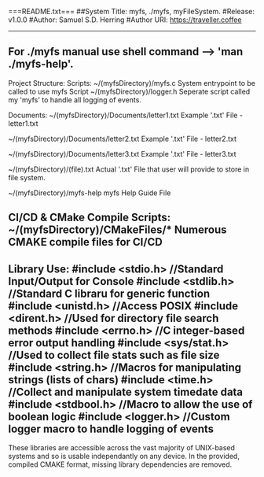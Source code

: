 ===README.txt===
##System Title: myfs, ./myfs, myFileSystem.
#Release: v1.0.0
#Author: Samuel S.D. Herring
#Author URI: https://traveller.coffee

---
For ./myfs manual use shell command --> 'man ./myfs-help'.
---

Project Structure:
Scripts:
~/(myfsDirectory)/myfs.c
              System entrypoint to be called to use myfs Script
~/(myfsDirectory)/logger.h
              Seperate script called my 'myfs' to handle all logging of events.

Documents:
~/(myfsDirectory)/Documents/letter1.txt
              Example '.txt' File - letter1.txt

~/(myfsDirectory)/Documents/letter2.txt
              Example '.txt' File - letter2.txt

~/(myfsDirectory)/Documents/letter3.txt
              Example '.txt' File - letter3.txt

~/(myfsDirectory)/(file).txt
              Actual '.txt' File that user will provide to store in file system.

~/(myfsDirectory)/myfs-help
              myfs Help Guide File

CI/CD & CMake Compile Scripts:
~/(myfsDirectory)/CMakeFiles/*
              Numerous CMAKE compile files for CI/CD
---
Library Use:
#include <stdio.h>
              //Standard Input/Output for Console
#include <stdlib.h>
              //Standard C libraru for generic function
#include <unistd.h>
              //Access POSIX
#include <dirent.h>
              //Used for directory file search methods
#include <errno.h>
              //C integer-based error output handling
#include <sys/stat.h>
              //Used to collect file stats such as file size
#include <string.h>
              //Macros for manipulating strings (lists of chars)
#include <time.h>
              //Collect and manipulate system timedate data
#include <stdbool.h>
              //Macro to allow the use of boolean logic
#include <logger.h>
              //Custom logger macro to handle logging of events
---
These libraries are accessible across the vast majority of UNIX-based systems and so is usable independantly on any
device. In the provided, compiled CMAKE format, missing library dependencies are removed.